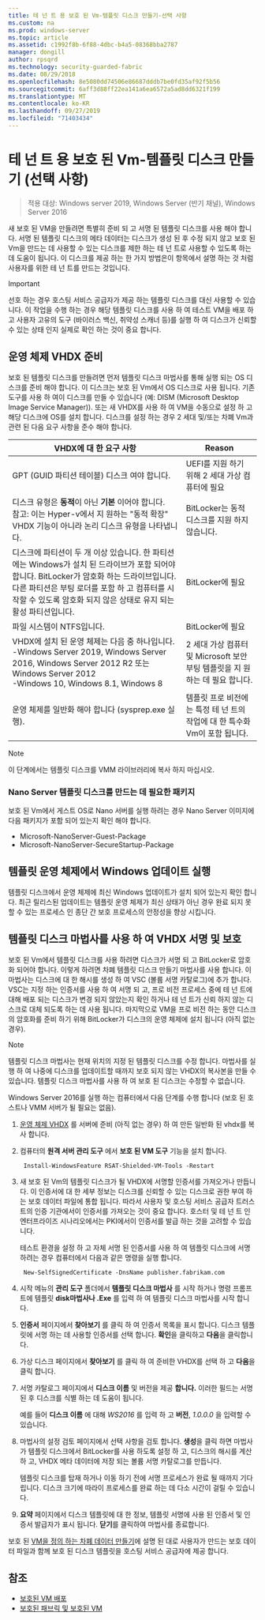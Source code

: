 ```yaml
---
title: 테 넌 트 용 보호 된 Vm-템플릿 디스크 만들기-선택 사항
ms.custom: na
ms.prod: windows-server
ms.topic: article
ms.assetid: c1992f8b-6f88-4dbc-b4a5-08368bba2787
manager: dongill
author: rpsqrd
ms.technology: security-guarded-fabric
ms.date: 08/29/2018
ms.openlocfilehash: 8e5080dd74506e86687dddb7be0fd35af92f5b56
ms.sourcegitcommit: 6aff3d88ff22ea141a6ea6572a5ad8dd6321f199
ms.translationtype: MT
ms.contentlocale: ko-KR
ms.lasthandoff: 09/27/2019
ms.locfileid: "71403434"
---
```

# <a name="shielded-vms-for-tenants---creating-a-template-disk-optional"></a>테 넌 트 용 보호 된 Vm-템플릿 디스크 만들기 (선택 사항)

>적용 대상: Windows server 2019, Windows Server (반기 채널), Windows Server 2016

새 보호 된 VM을 만들려면 특별히 준비 되 고 서명 된 템플릿 디스크를 사용 해야 합니다. 서명 된 템플릿 디스크의 메타 데이터는 디스크가 생성 된 후 수정 되지 않고 보호 된 Vm을 만드는 데 사용할 수 있는 디스크를 제한 하는 테 넌 트로 사용할 수 있도록 하는 데 도움이 됩니다. 이 디스크를 제공 하는 한 가지 방법은이 항목에서 설명 하는 것 처럼 사용자를 위한 테 넌 트를 만드는 것입니다. 

> [!IMPORTANT]
> 선호 하는 경우 호스팅 서비스 공급자가 제공 하는 템플릿 디스크를 대신 사용할 수 있습니다. 이 작업을 수행 하는 경우 해당 템플릿 디스크를 사용 하 여 테스트 VM을 배포 하 고 사용자 고유의 도구 (바이러스 백신, 취약성 스캐너 등)를 실행 하 여 디스크가 신뢰할 수 있는 상태 인지 실제로 확인 하는 것이 중요 합니다.

## <a name="prepare-an-operating-system-vhdx"></a>운영 체제 VHDX 준비

보호 된 템플릿 디스크를 만들려면 먼저 템플릿 디스크 마법사를 통해 실행 되는 OS 디스크를 준비 해야 합니다. 이 디스크는 보호 된 Vm에서 OS 디스크로 사용 됩니다. 기존 도구를 사용 하 여이 디스크를 만들 수 있습니다 (예: DISM (Microsoft Desktop Image Service Manager)). 또는 새 VHDX를 사용 하 여 VM을 수동으로 설정 하 고 해당 디스크에 OS를 설치 합니다. 디스크를 설정 하는 경우 2 세대 및/또는 차폐 Vm과 관련 된 다음 요구 사항을 준수 해야 합니다. 

| VHDX에 대 한 요구 사항 | Reason |
|-----------|----|
|GPT (GUID 파티션 테이블) 디스크 여야 합니다. | UEFI를 지원 하기 위해 2 세대 가상 컴퓨터에 필요|
|디스크 유형은 **동적**이 아닌 **기본** 이어야 합니다. <br>참고: 이는 Hyper-v에서 지 원하는 "동적 확장" VHDX 기능이 아니라 논리 디스크 유형을 나타냅니다. | BitLocker는 동적 디스크를 지원 하지 않습니다.|
|디스크에 파티션이 두 개 이상 있습니다. 한 파티션에는 Windows가 설치 된 드라이브가 포함 되어야 합니다. BitLocker가 암호화 하는 드라이브입니다. 다른 파티션은 부팅 로더를 포함 하 고 컴퓨터를 시작할 수 있도록 암호화 되지 않은 상태로 유지 되는 활성 파티션입니다.|BitLocker에 필요|
|파일 시스템이 NTFS입니다. | BitLocker에 필요|
|VHDX에 설치 된 운영 체제는 다음 중 하나입니다.<br>-Windows Server 2019, Windows Server 2016, Windows Server 2012 R2 또는 Windows Server 2012 <br>-Windows 10, Windows 8.1, Windows 8| 2 세대 가상 컴퓨터 및 Microsoft 보안 부팅 템플릿을 지 원하는 데 필요 합니다.|
|운영 체제를 일반화 해야 합니다 (sysprep.exe 실행). | 템플릿 프로 비전에는 특정 테 넌 트의 작업에 대 한 특수화 Vm이 포함 됩니다.| 

> [!NOTE]
> 이 단계에서는 템플릿 디스크를 VMM 라이브러리에 복사 하지 마십시오. 

### <a name="required-packages-to-create-a-nano-server-template-disk"></a>Nano Server 템플릿 디스크를 만드는 데 필요한 패키지

보호 된 Vm에서 게스트 OS로 Nano 서버를 실행 하려는 경우 Nano Server 이미지에 다음 패키지가 포함 되어 있는지 확인 해야 합니다.

- Microsoft-NanoServer-Guest-Package
- Microsoft-NanoServer-SecureStartup-Package

## <a name="run-windows-update-on-the-template-operating-system"></a>템플릿 운영 체제에서 Windows 업데이트 실행

템플릿 디스크에서 운영 체제에 최신 Windows 업데이트가 설치 되어 있는지 확인 합니다. 최근 릴리스된 업데이트는 템플릿 운영 체제가 최신 상태가 아닌 경우 완료 되지 못할 수 있는 프로세스 인 종단 간 보호 프로세스의 안정성을 향상 시킵니다.

## <a name="sign-and-protect-the-vhdx-with-the-template-disk-wizard"></a>템플릿 디스크 마법사를 사용 하 여 VHDX 서명 및 보호

보호 된 Vm에서 템플릿 디스크를 사용 하려면 디스크가 서명 되 고 BitLocker로 암호화 되어야 합니다. 이렇게 하려면 차폐 템플릿 디스크 만들기 마법사를 사용 합니다. 이 마법사는 디스크에 대 한 해시를 생성 하 여 VSC (볼륨 서명 카탈로그)에 추가 합니다. VSC는 지정 하는 인증서를 사용 하 여 서명 되 고, 프로 비전 프로세스 중에 테 넌 트에 대해 배포 되는 디스크가 변경 되지 않았는지 확인 하거나 테 넌 트가 신뢰 하지 않는 디스크로 대체 되도록 하는 데 사용 됩니다. 마지막으로 VM을 프로 비전 하는 동안 디스크의 암호화를 준비 하기 위해 BitLocker가 디스크의 운영 체제에 설치 됩니다 (아직 없는 경우).

> [!NOTE]
> 템플릿 디스크 마법사는 현재 위치의 지정 된 템플릿 디스크를 수정 합니다. 마법사를 실행 하 여 나중에 디스크를 업데이트할 때까지 보호 되지 않는 VHDX의 복사본을 만들 수 있습니다. 템플릿 디스크 마법사를 사용 하 여 보호 된 디스크는 수정할 수 없습니다.

Windows Server 2016를 실행 하는 컴퓨터에서 다음 단계를 수행 합니다 (보호 된 호스트나 VMM 서버가 될 필요는 없음).

1. [운영 체제 VHDX](#prepare-an-operating-system-vhdx) 를 서버에 준비 (아직 없는 경우) 하 여 만든 일반화 된 vhdx를 복사 합니다.

2. 컴퓨터의 **원격 서버 관리 도구** 에서 **보호 된 VM 도구** 기능을 설치 합니다.

        Install-WindowsFeature RSAT-Shielded-VM-Tools -Restart

3. 새 보호 된 Vm의 템플릿 디스크가 될 VHDX에 서명할 인증서를 가져오거나 만듭니다. 이 인증서에 대 한 세부 정보는 디스크를 신뢰할 수 있는 디스크로 권한 부여 하는 보호 데이터 파일에 통합 됩니다. 따라서 사용자 및 호스팅 서비스 공급자 트러스트의 인증 기관에서이 인증서를 가져오는 것이 중요 합니다. 호스터 및 테 넌 트 인 엔터프라이즈 시나리오에서는 PKI에서이 인증서를 발급 하는 것을 고려할 수 있습니다.

    테스트 환경을 설정 하 고 자체 서명 된 인증서를 사용 하 여 템플릿 디스크에 서명 하려는 경우 컴퓨터에서 다음과 같은 명령을 실행 합니다.

        New-SelfSignedCertificate -DnsName publisher.fabrikam.com

4. 시작 메뉴의 **관리 도구** 폴더에서 **템플릿 디스크 마법사** 를 시작 하거나 명령 프롬프트에 템플릿 **disk마법사나 .Exe** 를 입력 하 여 템플릿 디스크 마법사를 시작 합니다.

5. **인증서** 페이지에서 **찾아보기** 를 클릭 하 여 인증서 목록을 표시 합니다. 디스크 템플릿에 서명 하는 데 사용할 인증서를 선택 합니다. **확인**을 클릭하고 **다음**을 클릭합니다.

6. 가상 디스크 페이지에서 **찾아보기** 를 클릭 하 여 준비한 VHDX를 선택 하 고 **다음**을 클릭 합니다.

7. 서명 카탈로그 페이지에서 **디스크 이름** 및 버전을 제공 **합니다.** 이러한 필드는 서명 된 후 디스크를 식별 하는 데 도움이 됩니다.

    예를 들어 **디스크 이름** 에 대해 _WS2016_ 를 입력 하 고 **버전**, _1.0.0.0_ 을 입력할 수 있습니다.

8. 마법사의 설정 검토 페이지에서 선택 사항을 검토 합니다. **생성**을 클릭 하면 마법사가 템플릿 디스크에서 BitLocker를 사용 하도록 설정 하 고, 디스크의 해시를 계산 하 고, VHDX 메타 데이터에 저장 되는 볼륨 서명 카탈로그를 만듭니다.

    템플릿 디스크를 탑재 하거나 이동 하기 전에 서명 프로세스가 완료 될 때까지 기다립니다. 디스크 크기에 따라이 프로세스를 완료 하는 데 다소 시간이 걸릴 수 있습니다. 

9. **요약** 페이지에서 디스크 템플릿에 대 한 정보, 템플릿 서명에 사용 된 인증서 및 인증서 발급자가 표시 됩니다. **닫기**를 클릭하여 마법사를 종료합니다.


보호 된 [VM을 정의 하는 차폐 데이터 만들기](guarded-fabric-tenant-creates-shielding-data.md)에 설명 된 대로 사용자가 만드는 보호 데이터 파일과 함께 보호 된 디스크 템플릿을 호스팅 서비스 공급자에 제공 합니다.

## <a name="see-also"></a>참조

- [보호된 VM 배포](guarded-fabric-configuration-scenarios-for-shielded-vms-overview.md)
- [보호된 패브릭 및 보호된 VM](guarded-fabric-and-shielded-vms-top-node.md)
